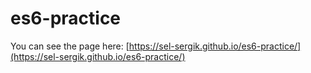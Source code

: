 # es6-practice

You can see the page here: [https://sel-sergik.github.io/es6-practice/](https://sel-sergik.github.io/es6-practice/)